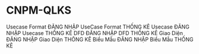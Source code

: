 # CNPM-QLKS
Usecase Format ĐĂNG NHẬP
UseCase Format THỐNG KÊ
Usecase ĐĂNG NHẬP
Usecase THỐNG KÊ 
DFD ĐĂNG NHẬP
DFD THỐNG KÊ 
Giao Diện ĐĂNG NHẬP 
Giao Diện THÔNG KÊ 
Biểu Mẫu ĐĂNG NHẬP 
Biểu Mẫu THỐNG KÊ 
